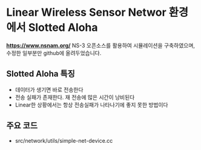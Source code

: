 # Linear Wireless Sensor Networ 환경에서 Slotted Aloha
**https://www.nsnam.org/**
NS-3 오픈소스를 활용하여 시뮬레이션을 구축하였으며, 수정한 일부분만 github에 올려두었습니다.

## Slotted Aloha 특징
* 데이터가 생기면 바로 전송한다
* 전송 실패가 존재한다. 재 전송에 많은 시간이 낭비된다
* Linear한 상황에서는 항상 전송실패가 나타나기에 좋지 못한 방법이다

## 주요 코드
* src/network/utils/simple-net-device.cc
